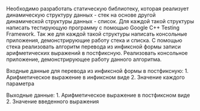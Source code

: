 Необходимо разработать статическую библиотеку, 
которая реализует динамическую структуру данных - стек на основе другой динамической структуры данных - список. 
Для каждой такой структуры написать тестирующую программу с помощью Google C++ Testing Framework. 
Так же для каждой такой структуры написать консольные приложения, демонстрирующие работу стека и списка.
С помощью стека реализовать алгоритм перевода из инфиксной формы записи арифметических выражений в постфиксную. 
Реализовать консольное приложение, демонстрирующее работу данного алгоритма. 

Входные данные для перевода из инфиксной формы в постфиксную:
	1. Арифметическое выражение в инфиксном виде
	2. Значение каждого параметра

Выходные данные:
	1. Арифметическое выражение в постфиксном виде
	2. Значение введенного выражения
